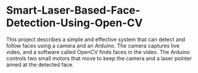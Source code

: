 # Smart-Laser-Based-Face-Detection-Using-Open-CV
This project describes a simple and effective system that can detect and follow faces using a camera and an Arduino. The camera captures live video, and a software called OpenCV finds faces in the video. The Arduino controls two small motors that move to keep the camera and a laser pointer aimed at the detected face. 
